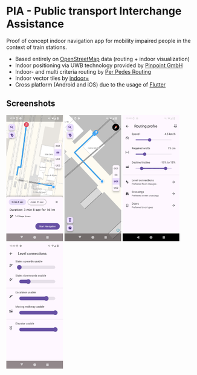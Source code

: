 # PIA - Public transport Interchange Assistance

Proof of concept indoor navigation app for mobility impaired people in the context of train stations.

- Based entirely on [OpenStreetMap](https://www.openstreetmap.org) data (routing + indoor visualization)
- Indoor positioning via UWB technology provided by [Pinpoint GmbH](https://pinpoint.de/)
- Indoor- and multi criteria routing by [Per Pedes Routing](https://github.com/motis-project/ppr)
- Indoor vector tiles by [indoor=](https://indoorequal.com/)
- Cross platform (Android and iOS) due to the usage of [Flutter](https://flutter.dev/)


## Screenshots
<img src="docs/assets/screenshot01.png" alt="App screenshot showing route overview" width=150> <img src="docs/assets/screenshot02.png" alt="App screenshot showing underground route" width=150> <img src="docs/assets/screenshot03.png" alt="App screenshot showing general routing profile" width=150> <img src="docs/assets/screenshot04.png" alt="App screenshot showing level routing profile" width=150>